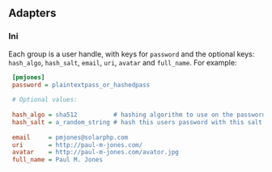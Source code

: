 

Adapters
--------

### Ini

Each group is a user handle, with keys for `password` and the optional keys: `hash_algo`, `hash_salt`, `email`, `uri`, `avatar` and `full_name`.  For example:

```ini 
 [pmjones]
 password = plaintextpass_or_hashedpass
 
 # Optional values:
  
 hash_algo = sha512          # hashing algorithm to use on the password
 hash_salt = a_random_string # hash this users password with this salt. Format: hash_algo("{$password}{$hash_salt}")
 
 email     = pmjones@solarphp.com
 uri       = http://paul-m-jones.com/
 avatar    = http://paul-m-jones.com/avator.jpg
 full_name = Paul M. Jones
 ```